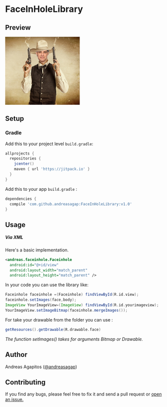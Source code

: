 # FaceInHoleLibrary


## Preview
<img src="/screenshot.png" alt="SlideView" width="240">


## Setup

### Gradle

Add this to your project level `build.gradle`:


```groovy
allprojects {
  repositories {
    jcenter()
    maven { url 'https://jitpack.io' }
  }
}
```


Add this to your app `build.gradle` :

```groovy
dependencies {
  compile 'com.github.andreasagap:FaceInHoleLibrary:v1.0'
}
```

## Usage

##### Via XML
Here's a basic implementation.
```xml
<andreas.faceinhole.Faceinhole
  android:id="@+id/view"
  android:layout_width="match_parent"
  android:layout_height="match_parent" />
```


In your code you can use the library like:
```groovy
Faceinhole faceinhole =(Faceinhole) findViewById(R.id.view);
faceinhole.setImages(face,body);
ImageView YourImageView=(ImageView) findViewById(R.id.yourimageview);
YourImageView.setImageBitmap(faceinhole.mergeImages());
```

For take your drawable from the folder you can use :
```groovy
getResources().getDrawable(R.drawable.face)
```
*The function setImages() takes for arguments Bitmap or Drawable.*

## Author
Andreas Agapitos ([@andreasagap](https://github.com/andreasagap))


## Contributing
If you find any bugs, please feel free to fix it and send a pull request or [open an issue.](https://github.com/andreasagap/FaceInHoleLibrary/issues) 
